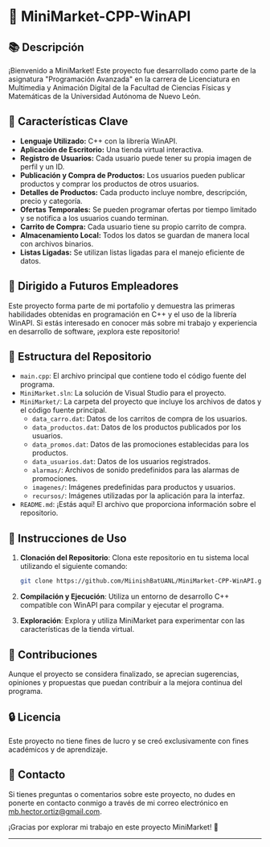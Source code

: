 # 🛒 MiniMarket-CPP-WinAPI

## 📚 Descripción

¡Bienvenido a MiniMarket! Este proyecto fue desarrollado como parte de la asignatura "Programación Avanzada" en la carrera de Licenciatura en Multimedia y Animación Digital de la Facultad de Ciencias Físicas y Matemáticas de la Universidad Autónoma de Nuevo León.

## 🚀 Características Clave
- **Lenguaje Utilizado:** C++ con la librería WinAPI.
- **Aplicación de Escritorio:** Una tienda virtual interactiva.
- **Registro de Usuarios:** Cada usuario puede tener su propia imagen de perfil y un ID.
- **Publicación y Compra de Productos:** Los usuarios pueden publicar productos y comprar los productos de otros usuarios.
- **Detalles de Productos:** Cada producto incluye nombre, descripción, precio y categoría.
- **Ofertas Temporales:** Se pueden programar ofertas por tiempo limitado y se notifica a los usuarios cuando terminan.
- **Carrito de Compra:** Cada usuario tiene su propio carrito de compra.
- **Almacenamiento Local:** Todos los datos se guardan de manera local con archivos binarios.
- **Listas Ligadas:** Se utilizan listas ligadas para el manejo eficiente de datos.

## 💼 Dirigido a Futuros Empleadores

Este proyecto forma parte de mi portafolio y demuestra las primeras habilidades obtenidas en programación en C++ y el uso de la librería WinAPI. Si estás interesado en conocer más sobre mi trabajo y experiencia en desarrollo de software, ¡explora este repositorio!

## 📁 Estructura del Repositorio

- `main.cpp`: El archivo principal que contiene todo el código fuente del programa.
- `MiniMarket.sln`: La solución de Visual Studio para el proyecto.
- `MiniMarket/`: La carpeta del proyecto que incluye los archivos de datos y el código fuente principal.
  - `data_carro.dat`: Datos de los carritos de compra de los usuarios.
  - `data_productos.dat`: Datos de los productos publicados por los usuarios.
  - `data_promos.dat`: Datos de las promociones establecidas para los productos.
  - `data_usuarios.dat`: Datos de los usuarios registrados.
  - `alarmas/`: Archivos de sonido predefinidos para las alarmas de promociones.
  - `imagenes/`: Imágenes predefinidas para productos y usuarios.
  - `recursos/`: Imágenes utilizadas por la aplicación para la interfaz.
- `README.md`: ¡Estás aquí! El archivo que proporciona información sobre el repositorio.

## 🚧 Instrucciones de Uso

1. **Clonación del Repositorio**: Clona este repositorio en tu sistema local utilizando el siguiente comando:
   ```bash
   git clone https://github.com/MiinishBatUANL/MiniMarket-CPP-WinAPI.git
   ```

2. **Compilación y Ejecución**: Utiliza un entorno de desarrollo C++ compatible con WinAPI para compilar y ejecutar el programa.

3. **Exploración**: Explora y utiliza MiniMarket para experimentar con las características de la tienda virtual.

## 🙌 Contribuciones

Aunque el proyecto se considera finalizado, se aprecian sugerencias, opiniones y propuestas que puedan contribuir a la mejora continua del programa.

## 🔒 Licencia

Este proyecto no tiene fines de lucro y se creó exclusivamente con fines académicos y de aprendizaje.

## 📧 Contacto

Si tienes preguntas o comentarios sobre este proyecto, no dudes en ponerte en contacto conmigo a través de mi correo electrónico en mb.hector.ortiz@gmail.com.

¡Gracias por explorar mi trabajo en este proyecto MiniMarket! 🌟

---
